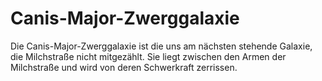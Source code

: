 # Canis-Major-Zwerggalaxie

Die Canis-Major-Zwerggalaxie ist die uns am nächsten stehende Galaxie, die
Milchstraße nicht mitgezählt. Sie liegt zwischen den Armen der Milchstraße und
wird von deren Schwerkraft zerrissen.
